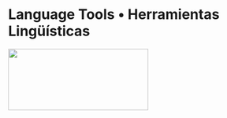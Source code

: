 <!DOCTYPE html>

<html>
<head>
<meta charset="UTF-8">
<meta name="viewport" http-equiv="Content-Type" content="text,CSS,HTML, initial-scale=1.0">
<body>
<h1>Language Tools • Herramientas Lingüísticas</h1>
<a href="MediaLengua.html"><img src="https://dzesis.github.io/languagetools/ML_banner.jpg" width="75%" height="125" align="left" border="0"></a>
</body></html>
